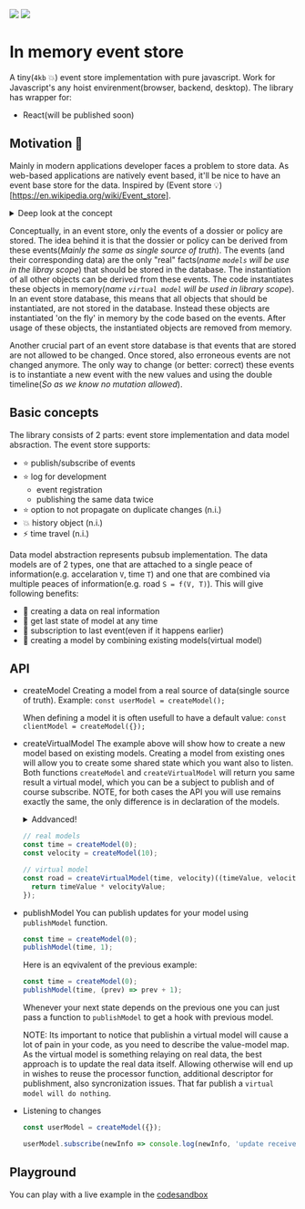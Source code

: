 <a href="https://www.npmjs.com/package/event-storm"><img src="https://img.shields.io/badge/npm-event--storm-brightgreen.svg"></a> <a href="https://www.npmjs.com/package/event-storm"><img src="https://img.shields.io/npm/v/event-storm.svg"></a>

# In memory event store

A tiny(`4kb` :boom:) event store implementation with pure javascript. Work for Javascript's any hoist envirenment(browser, backend, desktop).
The library has wrapper for:
- React(will be published soon)

## Motivation :blue_book:

Mainly in modern applications developer faces a problem to store data. As web-based applications are natively event based, it'll be nice
to have an event base store for the data. Inspired by (Event store :bulb:)[https://en.wikipedia.org/wiki/Event_store].

<details>
  <summary>Deep look at the concept</summary>
  Conceptually, in an event store, only the events of a dossier or policy are stored. The idea behind it is that the dossier
  or policy can be derived from these events(*Mainly the same as single source of truth*).
  The events (and their corresponding data) are the only "real" facts(*name `models` will be use in the libray scope*)
  that should be stored in the database. The instantiation of all other objects can be derived from these events.
  The code instantiates these objects in memory(*name `virtual model` will be used in library scope*). In an event store
  database, this means that all objects that should be instantiated, are not stored in the database. Instead these objects are
  instantiated 'on the fly' in memory by the code based on the events. After usage of these objects, the instantiated
  objects are removed from memory.

  Another crucial part of an event store database is that events that are stored are not allowed to be changed.
  Once stored, also erroneous events are not changed anymore. The only way to change (or better: correct) these events
  is to instantiate a new event with the new values and using the double timeline(*So as we know no mutation allowed*).
</details>

Conceptually, in an event store, only the events of a dossier or policy are stored. The idea behind it is that the dossier
or policy can be derived from these events(*Mainly the same as single source of truth*).
The events (and their corresponding data) are the only "real" facts(*name `models` will be use in the libray scope*)
that should be stored in the database. The instantiation of all other objects can be derived from these events.
The code instantiates these objects in memory(*name `virtual model` will be used in library scope*). In an event store
database, this means that all objects that should be instantiated, are not stored in the database. Instead these objects are
instantiated 'on the fly' in memory by the code based on the events. After usage of these objects, the instantiated
objects are removed from memory.

Another crucial part of an event store database is that events that are stored are not allowed to be changed.
Once stored, also erroneous events are not changed anymore. The only way to change (or better: correct) these events
is to instantiate a new event with the new values and using the double timeline(*So as we know no mutation allowed*).

## Basic concepts

The library consists of 2 parts: event store implementation and data model absraction. The event store supports:
- :star: publish/subscribe of events
- :star: log for development
  - event registration
  - publishing the same data twice
- :star: option to not propagate on duplicate changes (n.i.)
- :boom: history object (n.i.)
- :zap: time travel (n.i.)

Data model abstraction represents pubsub implementation. The data models are of 2 types, one that are attached to a single peace of information(e.g. accelaration `V`, time `T`) and one that are combined via multiple peaces of information(e.g. road `S = f(V, T)`).
This will give following benefits:
- :punch: creating a data on real information
- :pill: get last state of model at any time
- :pushpin: subscription to last event(even if it happens earlier)
- :hammer: creating a model by combining existing models(virtual model)

## API

- createModel
  Creating a model from a real source of data(single source of truth).
  Example:
  `const userModel = createModel();`

  When defining a model it is often usefull to have a default value:
  `const clientModel = createModel({});`
- createVirtualModel
  The example above will show how to create a new model based on existing models.
  Creating a model from existing ones will allow you to create some shared state which you want also to
  listen. Both functions `createModel` and `createVirtualModel` will return you same result a virtual model,
  which you can be a subject to publish and of course subscribe. NOTE, for both cases the API you will use remains exactly the same, the only difference is in declaration of the models.

  <details>
    <summary>Addvanced!</summary>

    Pay attention on virtual model's declaration. It is done by 2 phases:
    1. Creating an intermediate state for virtual model. This is a data provider,
      which can be reused with different handlers.
    2. Passing the processor function. The function will be fired each time any of the
      models(registered in the first phase) is changed.NOTE even for multiple subscribers
      the processor(computing) function will be fired once.
  </details>

  ```js
  // real models
  const time = createModel(0);
  const velocity = createModel(10);

  // virtual model
  const road = createVirtualModel(time, velocity)((timeValue, velocityValue) => {
    return timeValue * velocityValue;
  });
  ```

- publishModel
  You can publish updates for your model using `publishModel` function.
  ```js
  const time = createModel(0);
  publishModel(time, 1);
  ```

  Here is an eqvivalent of the previous example:
  ```js
  const time = createModel(0);
  publishModel(time, (prev) => prev + 1);
  ```
  Whenever your next state depends on the previous one you can just pass a function to `publishModel` to get a hook with previous model.

  NOTE: Its important to notice that publishin a virtual model will cause a lot of pain in your code, as you need to describe the value-model map. As the virtual model is something relaying on real data, the best approach is to update the real data itself.
  Allowing otherwise will end up in wishes to reuse the processor function, additional descriptor for publishment, also syncronization issues. That far publish a `virtual model will do nothing`.

- Listening to changes
  ```js
  const userModel = createModel({});

  userModel.subscribe(newInfo => console.log(newInfo, 'update receives'));
  ```
## Playground

You can play with a live example in the [codesandbox](https://codesandbox.io/s/serene-wood-cjvem)
